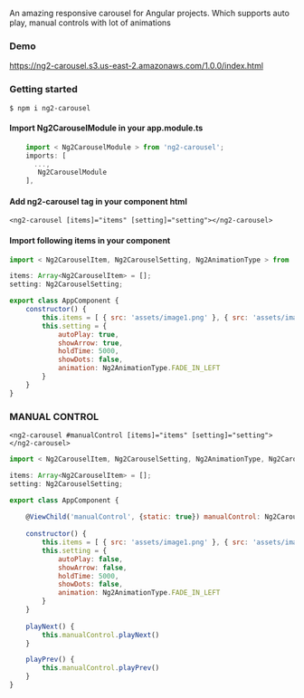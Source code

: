 An amazing responsive carousel for Angular projects. Which supports auto play, manual controls with lot of animations

### Demo
https://ng2-carousel.s3.us-east-2.amazonaws.com/1.0.0/index.html

### Getting started
`$ npm i ng2-carousel`

#### Import Ng2CarouselModule in your app.module.ts
```javascript
    import < Ng2CarouselModule > from 'ng2-carousel';
    imports: [
      ...,
       Ng2CarouselModule
    ],
```

#### Add ng2-carousel tag in your component html
```
<ng2-carousel [items]="items" [setting]="setting"></ng2-carousel>
```

#### Import following items in your component
```javascript
import < Ng2CarouselItem, Ng2CarouselSetting, Ng2AnimationType > from 'ng2-carousel';

items: Array<Ng2CarouselItem> = [];
setting: Ng2CarouselSetting;

export class AppComponent {
	constructor() {
		this.items = [ { src: 'assets/image1.png' }, { src: 'assets/image2.png' }, ... ]
		this.setting = {
    		autoPlay: true,
    		showArrow: true,
    		holdTime: 5000,
    		showDots: false,
    		animation: Ng2AnimationType.FADE_IN_LEFT
		}
	}
}
```

### MANUAL CONTROL
```
<ng2-carousel #manualControl [items]="items" [setting]="setting"></ng2-carousel> 
```
```javascript
import < Ng2CarouselItem, Ng2CarouselSetting, Ng2AnimationType, Ng2CarouselComponent  > from 'ng2-carousel';

items: Array<Ng2CarouselItem> = [];
setting: Ng2CarouselSetting;

export class AppComponent {
	
	@ViewChild('manualControl', {static: true}) manualControl: Ng2CarouselComponent;
	
	constructor() {
		this.items = [ { src: 'assets/image1.png' }, { src: 'assets/image2.png' }, ... ]
		this.setting = {
    		autoPlay: false,
    		showArrow: false,
    		holdTime: 5000,
    		showDots: false,
    		animation: Ng2AnimationType.FADE_IN_LEFT
		}
	}
	
	playNext() {
		this.manualControl.playNext()
	}

	playPrev() {
		this.manualControl.playPrev()
	}
}
```